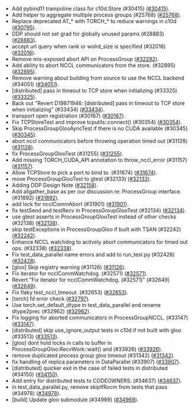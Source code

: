* Add pybind11 trampoline class for c10d.Store (#30415) ([#30415](https://github.com/pytorch/pytorch/pull/30415)).
* Add helper to aggregate multiple process groups (#25768) ([#25768](https://github.com/pytorch/pytorch/pull/25768)).
* Replace deprecated AT_* with TORCH_* to reduce warnings in c10d ([#30795](https://github.com/pytorch/pytorch/pull/30795)).
* DDP should not set grad for globally unused params (#28883) ([#28883](https://github.com/pytorch/pytorch/pull/28883)).
* accept url query when rank or wolrd_size is specified (#32016) ([#32016](https://github.com/pytorch/pytorch/pull/32016)).
* Remove mis-exposed abort API on ProcessGroup ([#32292](https://github.com/pytorch/pytorch/pull/32292)).
* Add ability to abort NCCL communicators from the store. (#32895) ([#32895](https://github.com/pytorch/pytorch/pull/32895)).
* Remove warning about building from source to use the NCCL backend (#34051) ([#34051](https://github.com/pytorch/pytorch/pull/34051)).
* [distributed] pass in timeout to TCP store when initializing (#33325) ([#33325](https://github.com/pytorch/pytorch/pull/33325)).
* Back out "Revert D19871946: [distributed] pass in timeout to TCP store when initializing" (#33434) ([#33434](https://github.com/pytorch/pytorch/pull/33434)).
* transport open registration (#30167) ([#30167](https://github.com/pytorch/pytorch/pull/30167)).
* Fix TCPStoreTest and improve tcputils::connect() (#30354) ([#30354](https://github.com/pytorch/pytorch/pull/30354)).
* Skip ProcessGroupGlooAyncTest if there is no CUDA available (#30345) ([#30345](https://github.com/pytorch/pytorch/pull/30345)).
* abort nccl communicators before throwing operation timed out (#31128) ([#31128](https://github.com/pytorch/pytorch/pull/31128)).
* fix ProcessGroupGlooTest (#31255) ([#31255](https://github.com/pytorch/pytorch/pull/31255)).
* Add missing TORCH_CUDA_API annotation to throw_nccl_error (#31157) ([#31157](https://github.com/pytorch/pytorch/pull/31157)).
* Allow TCPStore to pick a port to bind to. (#31674) ([#31674](https://github.com/pytorch/pytorch/pull/31674)).
* move ProcessGroupGlooTest to gtest (#32133) ([#32133](https://github.com/pytorch/pytorch/pull/32133)).
* Adding DDP Design Note ([#32158](https://github.com/pytorch/pytorch/pull/32158)).
* Add allgather_base as per our discussion re: ProcessGroup interface. (#31892) ([#31892](https://github.com/pytorch/pytorch/pull/31892)).
* add lock for ncclCommAbort (#31901) ([#31901](https://github.com/pytorch/pytorch/pull/31901)).
* fix testSend and testRecv in ProcessGroupGlooTest (#32134) ([#32134](https://github.com/pytorch/pytorch/pull/32134)).
* use gtest asserts in ProcessGroupGlooTest instead of other checks (#32138) ([#32138](https://github.com/pytorch/pytorch/pull/32138)).
* skip testExceptions in ProcessGroupGloo if built with TSAN (#32242) ([#32242](https://github.com/pytorch/pytorch/pull/32242)).
* Enhance NCCL watchdog to acitvely abort communicators for timed out ops. (#32338) ([#32338](https://github.com/pytorch/pytorch/pull/32338)).
* Fix test_data_parallel name errors and add to run_test.py (#32428) ([#32428](https://github.com/pytorch/pytorch/pull/32428)).
* [gloo] Skip registry warning (#31126) ([#31126](https://github.com/pytorch/pytorch/pull/31126)).
* Fix iterator for ncclCommWatchdog. (#32571) ([#32571](https://github.com/pytorch/pytorch/pull/32571)).
* Revert "Fix iterator for ncclCommWatchdog. (#32571)" (#32649) ([#32649](https://github.com/pytorch/pytorch/pull/32649)).
* Fix flaky test_nccl_timeout. (#32653) ([#32653](https://github.com/pytorch/pytorch/pull/32653)).
* [torch] fd error check ([#32797](https://github.com/pytorch/pytorch/pull/32797)).
* Use torch.set_default_dtype in test_data_parallel and rename dtype2prec (#32962) ([#32962](https://github.com/pytorch/pytorch/pull/32962)).
* Fix logging for aborted communicators in ProcessGroupNCCL. (#33147) ([#33147](https://github.com/pytorch/pytorch/pull/33147)).
* [distributed] skip use_ignore_output tests in c10d if not built with gloo (#33513) ([#33513](https://github.com/pytorch/pytorch/pull/33513)).
* [gloo] dont hold locks in calls to buffer in ProcessGroupGloo:RecvWork::wait() and (#33926) ([#33926](https://github.com/pytorch/pytorch/pull/33926)).
* remove duplicated process group gloo timeout (#31342) ([#31342](https://github.com/pytorch/pytorch/pull/31342)).
* fix handling of replica parameters in DataParallel (#33907) ([#33907](https://github.com/pytorch/pytorch/pull/33907)).
* [distributed] quicker exit in the case of failed tests in distributed (#34150) ([#34150](https://github.com/pytorch/pytorch/pull/34150)).
* Add entry for distributed tests to CODEOWNERS. (#34637) ([#34637](https://github.com/pytorch/pytorch/pull/34637)).
* in test_data_parallel.py, remove skipIfRocm from tests that pass (#34978) ([#34978](https://github.com/pytorch/pytorch/pull/34978)).
* [build] Update gloo submodule (#34969) ([#34969](https://github.com/pytorch/pytorch/pull/34969)).
